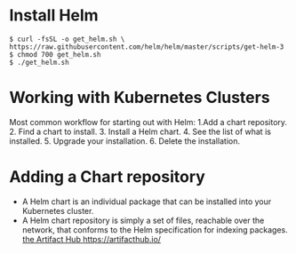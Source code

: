 # Install Helm
```
$ curl -fsSL -o get_helm.sh \
https://raw.githubusercontent.com/helm/helm/master/scripts/get-helm-3
$ chmod 700 get_helm.sh
$ ./get_helm.sh
```
# Working with Kubernetes Clusters
Most common workflow for starting out with Helm:
1.Add a chart repository.
2. Find a chart to install.
3. Install a Helm chart.
4. See the list of what is installed.
5. Upgrade your installation.
6. Delete the installation.

# Adding a Chart repository
- A Helm chart is an individual package that can be installed into your Kubernetes cluster. 
- A Helm chart repository is simply a set of files, reachable over the network, that conforms to the Helm specification for indexing packages.
[the Artifact Hub ](https://artifacthub.io/)https://artifacthub.io/


